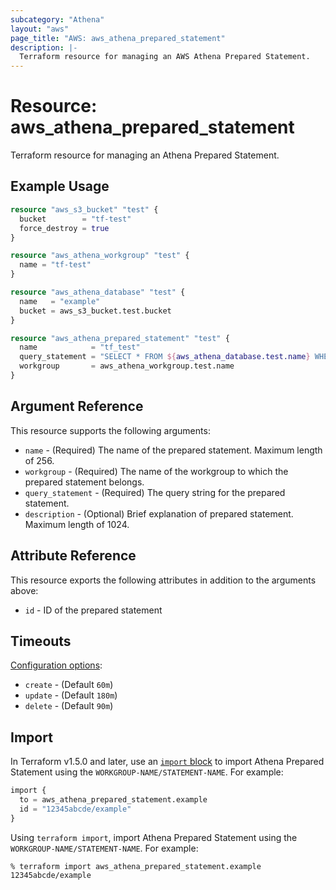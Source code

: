 ```yaml
---
subcategory: "Athena"
layout: "aws"
page_title: "AWS: aws_athena_prepared_statement"
description: |-
  Terraform resource for managing an AWS Athena Prepared Statement.
---
```


# Resource: aws_athena_prepared_statement

Terraform resource for managing an Athena Prepared Statement.

## Example Usage

```terraform
resource "aws_s3_bucket" "test" {
  bucket        = "tf-test"
  force_destroy = true
}

resource "aws_athena_workgroup" "test" {
  name = "tf-test"
}

resource "aws_athena_database" "test" {
  name   = "example"
  bucket = aws_s3_bucket.test.bucket
}

resource "aws_athena_prepared_statement" "test" {
  name            = "tf_test"
  query_statement = "SELECT * FROM ${aws_athena_database.test.name} WHERE x = ?" 
  workgroup       = aws_athena_workgroup.test.name
}
```

## Argument Reference

This resource supports the following arguments:

* `name` - (Required) The name of the prepared statement. Maximum length of 256.
* `workgroup` - (Required) The name of the workgroup to which the prepared statement belongs.
* `query_statement` - (Required) The query string for the prepared statement.
* `description` - (Optional) Brief explanation of prepared statement. Maximum length of 1024.

## Attribute Reference

This resource exports the following attributes in addition to the arguments above:

* `id` - ID of the prepared statement

## Timeouts

[Configuration options](https://developer.hashicorp.com/terraform/language/resources/syntax#operation-timeouts):

* `create` - (Default `60m`)
* `update` - (Default `180m`)
* `delete` - (Default `90m`)

## Import

In Terraform v1.5.0 and later, use an [`import` block](https://developer.hashicorp.com/terraform/language/import) to import Athena Prepared Statement using the `WORKGROUP-NAME/STATEMENT-NAME`. For example:

```terraform
import {
  to = aws_athena_prepared_statement.example
  id = "12345abcde/example"
}
```

Using `terraform import`, import Athena Prepared Statement using the `WORKGROUP-NAME/STATEMENT-NAME`. For example:

```console
% terraform import aws_athena_prepared_statement.example 12345abcde/example 
```
